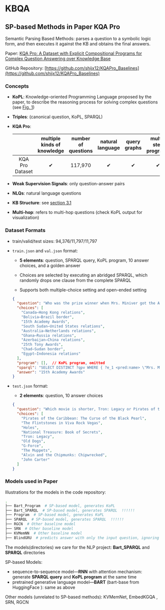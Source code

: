 # KBQA

## SP-based Methods in Paper KQA Pro

Semantic Parsing Based Methods: parses a question to a symbolic logic form, and then executes it against the KB and obtains the final answers.

Paper: [KQA Pro: A Dataset with Explicit Compositional Programs for Complex Question Answering over Knowledge Base](https://arxiv.org/abs/2007.03875)

GitHub Repository: [https://github.com/shijx12/KQAPro_Baselines](https://github.com/shijx12/KQAPro_Baselines)

### Concepts

- **KoPL**: Knowledge-oriented Programming Language proposed by the paper, to describe the reasoning process for solving complex questions (see [Fig. 1](https://ar5iv.org/html/2007.03875#S1.F1))

- **Triples**: (canonical question, KoPL, SPARQL)

- **KQA Pro**: 

  |                 | multiple kinds of knowledge | number of questions | natural language | query graphs | multi-step programs |
  | :-------------: | :-------------------------: | :-----------------: | :--------------: | :----------: | :-----------------: |
  | KQA Pro Dataset |              ✔              |       117,970       |        ✔         |      ✔       |          ✔          |

- **Weak Supervision Signals**: only question-answer pairs

- **NLQs**: natural language questions

- **KB Structure**: see [section 3.1](https://ar5iv.org/html/2007.03875#S3.SS1)

- **Multi-hop**: refers to multi-hop questions (check KoPL output for visualization)

### Dataset Formats

- train/valid/test sizes: 94,376/11,797/11,797

- `train.json` and `val.json` format:

  - **5 elements**: question, SPARQL query, KoPL program, 10 answer choices, and a golden answer

  - Choices are selected by executing an abridged SPARQL, which randomly drops one clause from the complete SPARQL
  - Supports both multiple-choice setting and open-ended setting

  ```json
  {
    "question": "Who was the prize winner when Mrs. Miniver got the Academy Award for Best Writing, Adapted Screenplay?",
    "choices": [
      "Canada–Hong Kong relations",
      "Bolivia–Brazil border",
      "15th Academy Awards",
      "South Sudan–United States relations",
      "Australia–Netherlands relations",
      "Ghana–Russia relations",
      "Azerbaijan–China relations",
      "25th Tony Awards",
      "Chad–Sudan border",
      "Egypt–Indonesia relations"
    ],
    "program": [],  // KoPL program, omitted
    "sparql": "SELECT DISTINCT ?qpv WHERE { ?e_1 <pred:name> \"Mrs. Miniver\" . ?e_2 <pred:name> \"Academy Award for Best Writing, Adapted Screenplay\" . ?e_1 <award_received> ?e_2 . [ <pred:fact_h> ?e_1 ; <pred:fact_r> <award_received> ; <pred:fact_t> ?e_2 ] <statement_is_subject_of> ?qpv .  }",
    "answer": "15th Academy Awards"
  }
  ```

- `test.json` format:

  - **2 elements**: question, 10 answer choices

  ```json
  {
    "question": "Which movie is shorter, Tron: Legacy or Pirates of the Caribbean: The Curse of the Black Pearl?",
    "choices": [
      "Pirates of the Caribbean: The Curse of the Black Pearl",
      "The Flintstones in Viva Rock Vegas",
      "Holes",
      "National Treasure: Book of Secrets",
      "Tron: Legacy",
      "Old Dogs",
      "G-Force",
      "The Muppets",
      "Alvin and the Chipmunks: Chipwrecked",
      "John Carter"
    ]
  }
  ```


### Models used in Paper

Illustrations for the models in the code repository: 

```bash
.
├── Bart_Program  # SP-based model, generates KoPL
├── Bart_SPARQL  # SP-based model, generates SPARQL  !!!!!!
├── Program  # SP-based model, generates KoPL
├── SPARQL  # SP-based model, generates SPARQL  !!!!!!
├── RGCN  # Other baseline model
├── SRN  # Other baseline model
├── KVMemNN  # Other baseline model
├── BlindGRU  # predicts answer with only the input question, ignoring the knowledge base
```

The models(directories) we care for the NLP project: **Bart_SPARQL** and **SPARQL** directories

SP-based Models: 

- sequence-to-sequence model—**RNN** with attention mechanism: generate **SPARQL query** and **KoPL program** at the same time
- pretrained generative language model—**BART** (bart-base from HuggingFace ):  same as above

Other models (unrelated to SP-based methods): KVMemNet, EmbedKGQA , SRN, RGCN



